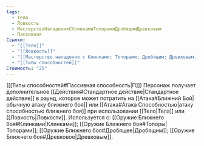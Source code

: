 ```yaml
---
tags:
  - Тело
  - Ловкость
  - МастерствоНападенияСКлинкамиТопорамиДробящимДревковым
  - Пассивная
Ссылки:
  - "[[Тело]]"
  - "[[Ловкость]]"
  - "[[Мастерство нападения с Клинками; Топорами; Дробящим; Древковым.]]"
  - "[[Типы способностей]]"
Стоимость: "25"
---
```

([[Типы способностей#Пассивная способность|П]]) Персонаж получает дополнительное [[Действия#Стандартное действие|Стандартное действие]] в раунд, которое может потратить на [[Атака#Ближний Бой|обычную атаку ближнего боя]] или [[Атака#Атака Способностью|атаку способностью ближнего боя]] при использовании [[Тело|Тела]] или [[Ловкость|Ловкости]]. Используется с: [[Оружие Ближнего боя#Клинками|Клинками]]; [[Оружие Ближнего боя#Топоры|Топорами]]; [[Оружие Ближнего боя#Дробящее|Дробящим]]; [[Оружие Ближнего боя#Древковое|Древковым]].